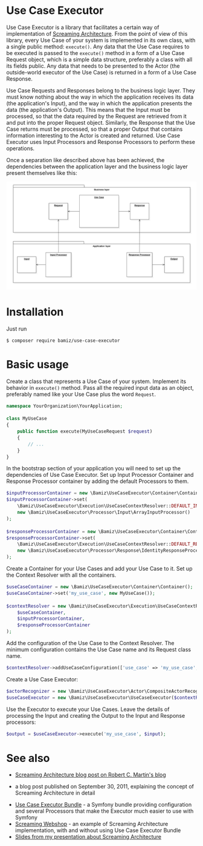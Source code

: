 # Use Case Executor

Use Case Executor is a library that facilitates a certain way of implementation of [Screaming Architecture](https://8thlight.com/blog/uncle-bob/2011/09/30/Screaming-Architecture.html).
From the point of view of this library, every Use Case of your system is implemented in its own class, with a single
public method: `execute()`. Any data that the Use Case requires to be executed is passed to the `execute()` method
in a form of a Use Case Request object, which is a simple data structure, preferably a class with all its fields public.
Any data that needs to be presented to the Actor (the outside-world executor of the Use Case) is returned in a form
of a Use Case Response.

Use Case Requests and Responses belong to the business logic layer. They must know nothing about the way in
which the application receives its data (the application's Input), and the way in which the application presents the
data (the application's Output). This means that the Input must be processed, so that the data required by the Request
are retrieved from it and put into the proper Request object. Similarly, the Response that the Use Case returns must 
be processed, so that a proper Output that contains information interesting to the Actor is created and returned.
Use Case Executor uses Input Processors and Response Processors to perform these operations.

Once a separation like described above has been achieved, the dependencies between the application layer and the 
business logic layer present themselves like this:

![Application Layer and Use Case Layer](doc/layers-diagram.png)

Installation
============

Just run 

    $ composer require bamiz/use-case-executor

Basic usage
===========

Create a class that represents a Use Case of your system. Implement its behavior in `execute()` method. 
Pass all the required input data as an object, preferably named like your Use Case plus the word `Request`.


```php
namespace YourOrganization\YourApplication;

class MyUseCase
{
    public function execute(MyUseCaseRequest $request)
    {
        // ...
    }
}
```

In the bootstrap section of your application you will need to set up the dependencies of Use Case Executor.
Set up Input Processor Container and Response Processor container by adding the default Processors to them.

```php
$inputProcessorContainer = new \Bamiz\UseCaseExecutor\Container\Container();
$inputProcessorContainer->set(
    \Bamiz\UseCaseExecutor\Execution\UseCaseContextResolver::DEFAULT_INPUT_PROCESSOR, 
    new \Bamiz\UseCaseExecutor\Processor\Input\ArrayInputProcessor()
);

$responseProcessorContainer = new \Bamiz\UseCaseExecutor\Container\Container();
$responseProcessorContainer->set(
    \Bamiz\UseCaseExecutor\Execution\UseCaseContextResolver::DEFAULT_RESPONSE_PROCESSOR,
    new \Bamiz\UseCaseExecutor\Processor\Response\IdentityResponseProcessor()
);
```

Create a Container for your Use Cases and add your Use Case to it. Set up the Context Resolver with all the containers. 

```php
$useCaseContainer = new \Bamiz\UseCaseExecutor\Container\Container();
$useCaseContainer->set('my_use_case', new MyUseCase());

$contextResolver = new \Bamiz\UseCaseExecutor\Execution\UseCaseContextResolver(
    $useCaseContainer,
    $inputProcessorContainer,
    $responseProcessorContainer
);
```

Add the configuration of the Use Case to the Context Resolver. The minimum configuration contains the Use Case name
and its Request class name.

```php
$contextResolver->addUseCaseConfiguration(['use_case' => 'my_use_case', 'request_class' => MyUseCaseRequest::class]);
```

Create a Use Case Executor:

```php
$actorRecognizer = new \Bamiz\UseCaseExecutor\Actor\CompositeActorRecognizer();
$useCaseExecutor = new \Bamiz\UseCaseExecutor\UseCaseExecutor($contextResolver, $actorRecognizer); 
```

Use the Executor to execute your Use Cases. Leave the details of processing the Input and creating the Output to the 
Input and Response processors:

```php
$output = $useCaseExecutor->execute('my_use_case', $input);
```

See also
========

* [Screaming Architecture blog post on Robert C. Martin's blog](https://8thlight.com/blog/uncle-bob/2011/09/30/Screaming-Architecture.html)
- a blog post published on September 30, 2011, explaining the concept of Screaming Architecture in detail
* [Use Case Executor Bundle](https://github.com/bartosz-zasada/use-case-executor-bundle) - a Symfony bundle providing
configuration and several Processors that make the Executor much easier to use with Symfony
* [Screaming Webshop](https://github.com/bartosz-zasada/screaming-webshop) - an example of Screaming Architecture
implementation, with and without using Use Case Executor Bundle
* [Slides from my presentation about Screaming Architecture](https://speakerdeck.com/bamizpl/screaming-architecture)
